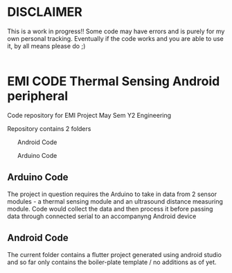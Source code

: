 # DISCLAIMER
This is a work in progress!! Some code may have errors and is purely for my own personal tracking. Eventually if the code works and you are able to use it, by all means please do ;)<br><br>
# EMI CODE Thermal Sensing Android peripheral
 Code repository for EMI Project May Sem Y2 Engineering<br>

Repository contains 2 folders
<ol>Android Code</ol>
<ol>Arduino Code</ol>

## Arduino Code
The project in question requires the Arduino to take in data from 2 sensor modules - a thermal sensing module and an ultrasound distance measuring module. Code would collect the data and then process it before passing data through connected serial to an accompanyng Android device <br>

## Android Code
The current folder contains a flutter project generated using android studio and so far only contains the boiler-plate template / no additions as of yet.
